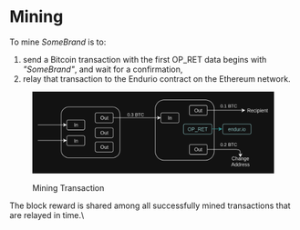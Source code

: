 # Mining

To mine _SomeBrand_ is to:

1. send a Bitcoin transaction with the first OP\_RET data begins with _"SomeBrand"_, and wait for a confirmation,
2. relay that transaction to the Endurio contract on the Ethereum network.

<figure><img src="../.gitbook/assets/image (1).png" alt=""><figcaption><p>Mining Transaction</p></figcaption></figure>

The block reward is shared among all successfully mined transactions that are relayed in time.\
